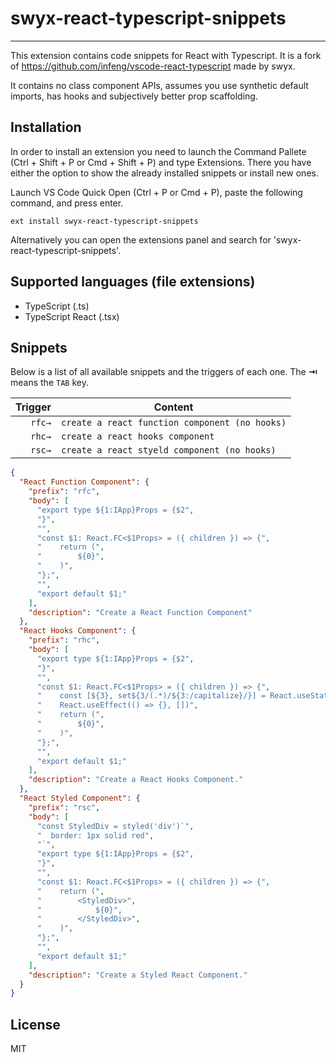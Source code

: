 # swyx-react-typescript-snippets

---

This extension contains code snippets for React with Typescript. It is a fork of https://github.com/infeng/vscode-react-typescript made by swyx.

It contains no class component APIs, assumes you use synthetic default imports, has hooks and subjectively better prop scaffolding.

## Installation

In order to install an extension you need to launch the Command Pallete (Ctrl + Shift + P or Cmd + Shift + P) and type Extensions.
There you have either the option to show the already installed snippets or install new ones.

Launch VS Code Quick Open (Ctrl + P or Cmd + P), paste the following command, and press enter.

`ext install swyx-react-typescript-snippets`

Alternatively you can open the extensions panel and search for 'swyx-react-typescript-snippets'.

## Supported languages (file extensions)

- TypeScript (.ts)
- TypeScript React (.tsx)

## Snippets

Below is a list of all available snippets and the triggers of each one. The **⇥** means the `TAB` key.

| Trigger | Content                                        |
| ------: | ---------------------------------------------- |
|  `rfc→` | `create a react function component (no hooks)` |
|  `rhc→` | `create a react hooks component`               |
|  `rsc→` | `create a react styeld component (no hooks)`   |

```json
{
  "React Function Component": {
    "prefix": "rfc",
    "body": [
      "export type ${1:IApp}Props = {$2",
      "}",
      "",
      "const $1: React.FC<$1Props> = ({ children }) => {",
      "    return (",
      "        ${0}",
      "    )",
      "};",
      "",
      "export default $1;"
    ],
    "description": "Create a React Function Component"
  },
  "React Hooks Component": {
    "prefix": "rhc",
    "body": [
      "export type ${1:IApp}Props = {$2",
      "}",
      "",
      "const $1: React.FC<$1Props> = ({ children }) => {",
      "    const [${3}, set${3/(.*)/${3:/capitalize}/}] = React.useState($4);",
      "    React.useEffect(() => {}, [])",
      "    return (",
      "        ${0}",
      "    )",
      "};",
      "",
      "export default $1;"
    ],
    "description": "Create a React Hooks Component."
  },
  "React Styled Component": {
    "prefix": "rsc",
    "body": [
      "const StyledDiv = styled('div')`",
      "  border: 1px solid red",
      "`",
      "export type ${1:IApp}Props = {$2",
      "}",
      "",
      "const $1: React.FC<$1Props> = ({ children }) => {",
      "    return (",
      "        <StyledDiv>",
      "            ${0}",
      "        </StyledDiv>",
      "    )",
      "};",
      "",
      "export default $1;"
    ],
    "description": "Create a Styled React Component."
  }
}
```

## License

MIT
